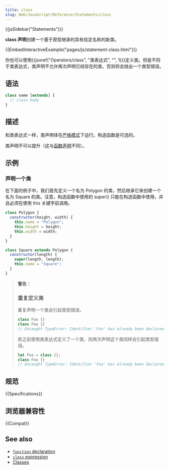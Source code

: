 ```yaml
---
title: class
slug: Web/JavaScript/Reference/Statements/class
---
```


{{jsSidebar("Statements")}}

**class 声明**创建一个基于原型继承的具有给定名称的新类。

{{EmbedInteractiveExample("pages/js/statement-class.html")}}

你也可以使用{{jsxref("Operators/class", "类表达式", "", 1)}}定义类。但是不同于类表达式，类声明不允许再次声明已经存在的类，否则将会抛出一个类型错误。

## 语法

```js
class name [extends] {
  // class body
}
```

## 描述

和类表达式一样，类声明体在[严格模式](/zh-CN/docs/Web/JavaScript/Reference/Strict_mode)下运行。构造函数是可选的。

类声明不可以提升（这与[函数声明](/zh-CN/docs/Web/JavaScript/Reference/Statements/function)不同）。

## 示例

### 声明一个类

在下面的例子中，我们首先定义一个名为 Polygon 的类，然后继承它来创建一个名为 Square 的类。注意，构造函数中使用的 super() 只能在构造函数中使用，并且必须在使用 this 关键字前调用。

```js
class Polygon {
  constructor(height, width) {
    this.name = "Polygon";
    this.height = height;
    this.width = width;
  }
}

class Square extends Polygon {
  constructor(length) {
    super(length, length);
    this.name = "Square";
  }
}
```

> **警告：**
>
> ### 重复定义类
>
> 重复声明一个类会引起类型错误。
>
> ```js
> class Foo {}
> class Foo {}
> // Uncaught TypeError: Identifier 'Foo' has already been declared
> ```
>
> 若之前使用类表达式定义了一个类，则再次声明这个类同样会引起类型错误。
>
> ```js
> let Foo = class {};
> class Foo {}
> // Uncaught TypeError: Identifier 'Foo' has already been declared
> ```

## 规范

{{Specifications}}

## 浏览器兼容性

{{Compat}}

## See also

- [`function` declaration](/zh-CN/docs/Web/JavaScript/Reference/Statements/function)
- [`class` expression](/zh-CN/docs/Web/JavaScript/Reference/Operators/class)
- [Classes](/zh-CN/docs/Web/JavaScript/Reference/Classes)
